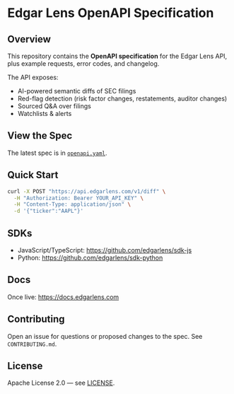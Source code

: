 # Edgar Lens OpenAPI Specification

## Overview
This repository contains the **OpenAPI specification** for the Edgar Lens API, plus example requests, error codes, and changelog.

The API exposes:
- AI-powered semantic diffs of SEC filings
- Red-flag detection (risk factor changes, restatements, auditor changes)
- Sourced Q&A over filings
- Watchlists & alerts

## View the Spec
The latest spec is in [`openapi.yaml`](openapi.yaml).

## Quick Start
```bash
curl -X POST "https://api.edgarlens.com/v1/diff" \
  -H "Authorization: Bearer YOUR_API_KEY" \
  -H "Content-Type: application/json" \
  -d '{"ticker":"AAPL"}'
```

## SDKs
- JavaScript/TypeScript: https://github.com/edgarlens/sdk-js
- Python: https://github.com/edgarlens/sdk-python

## Docs
Once live: https://docs.edgarlens.com

## Contributing
Open an issue for questions or proposed changes to the spec. See `CONTRIBUTING.md`.

## License
Apache License 2.0 — see [LICENSE](LICENSE).
